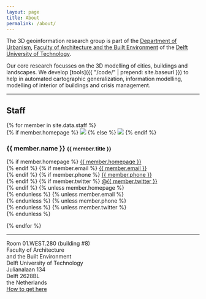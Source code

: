 ```yaml
---
layout: page
title: About
permalink: /about/
---
```


The 3D geoinformation research group is part of the [Department of Urbanism](http://www.bk.tudelft.nl/en/about-faculty/departments/urbanism/), [Faculty of Architecture and the Built Environment](http://www.bk.tudelft.nl) of the [Delft University of Technology](http://www.tudelft.nl). 

Our core research focusses on the 3D modelling of cities, buildings and landscapes. We develop [tools]({{ "/code/" |  prepend: site.baseurl }}) to help in automated cartographic generalization, information modelling, modelling of interior of buildings and crisis management.

--- 

## Staff

<div class="row">
    {% for member in site.data.staff %}
    <div class="col-lg-4 col-sm-6">
    {% if member.homepage %}
      <a href="http://{{ member.homepage }}"><img class="img-circle img-responsive" src="{{ "/img/staff/" | append: member.photo | prepend: site.baseurl }}"></a>
    {% else %}
      <img class="img-circle img-responsive" src="{{ "/img/staff/" | append: member.photo | prepend: site.baseurl }}">
    {% endif %}
      <h3>{{ member.name }} <small>{{ member.title }}</small></h3>
      <p>
        {% if member.homepage %}
          <i class="fa fa-home"></i> <a href="http://{{ member.homepage }}">{{ member.homepage }}</a><br>
        {% endif %}
        {% if member.email %}
          <i class="fa fa-envelope"></i> <a href="mailto:{{ member.email }}">{{ member.email }}</a><br>
        {% endif %}
        {% if member.phone %}
          <i class="fa fa-phone"></i> <a href="tel:{{ member.phone }}">{{ member.phone }}</a><br>
        {% endif %}
        {% if member.twitter %}
          <i class="fa fa-twitter"></i> <a href="https://twitter.com/{{ member.twitter }}">@{{ member.twitter }}</a><br>
        {% endif %}
        {% unless member.homepage %}
          <br>
        {% endunless %}
        {% unless member.email %}
          <br>
        {% endunless %}
        {% unless member.phone %}
          <br>
        {% endunless %}
        {% unless member.twitter %}
          <br>
        {% endunless %}
      </p>
    </div>
    {% endfor %}
</div>

---

<div class="col-md-4">
  <i class="fa fa-map-marker fa-fw">     </i> Room 01.WEST.280 (building #8) <br>
  <i class="fa fa-map-marker fa-fw fade"></i> Faculty of Architecture <br>
  <i class="fa fa-map-marker fa-fw fade"></i> and the Built Environment<br>
  <i class="fa fa-map-marker fa-fw fade"></i> Delft University of Technology <br>
  <i class="fa fa-map-marker fa-fw fade"></i> Julianalaan 134 <br>
  <i class="fa fa-map-marker fa-fw fade"></i> Delft 2628BL<br>
  <i class="fa fa-map-marker fa-fw fade"></i> the Netherlands <br>
  <i class="fa fa-map-marker fa-fw fade"></i> <a href="http://www.tudelft.nl/en/about-tu-delft/contact-and-accessibility/housing-tu-delft/accessibility/building-8/">How to get here</a>
</div>
<div class="col-md-8">
  <div id="map"></div>
</div>

<script src="//cdn.leafletjs.com/leaflet-0.4/leaflet.js"></script>
<script src="//cdnjs.cloudflare.com/ajax/libs/proj4js/1.1.0/proj4js-compressed.js"></script>
<script src="{{ "/assets/js/mymap.js" | prepend: site.baseurl }}"></script>